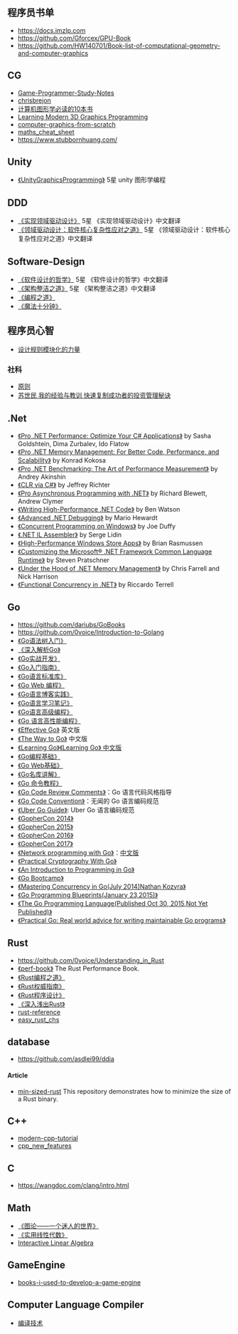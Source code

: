 ## 程序员书单
- https://docs.imzlp.com
- https://github.com/Gforcex/GPU-Book
- https://github.com/HW140701/Book-list-of-computational-geometry-and-computer-graphics
## CG
- [Game-Programmer-Study-Notes](https://github.com/QianMo/Game-Programmer-Study-Notes)
- [chrisbrejon](https://chrisbrejon.com/) 
- [计算机图形学必读的10本书 ](https://www.msra.cn/zh-cn/news/features/book-recommendation-computer-graphics)
- [Learning Modern 3D Graphics Programming](https://paroj.github.io/gltut/)
- [computer-graphics-from-scratch](https://gabrielgambetta.com/computer-graphics-from-scratch/)
- [maths_cheat_sheet](https://antongerdelan.net/teaching/3dprog1/maths_cheat_sheet.pdf)
- https://www.stubbornhuang.com/
## Unity
- [《UnityGraphicsProgramming》](https://github.com/IndieVisualLab) 5星 unity 图形学编程
## DDD
- [《实现领域驱动设计》](https://github.com/gdut-yy/Implementing-Domain-Driven-Design-zh) 5星 《实现领域驱动设计》中文翻译
- [《领域驱动设计：软件核心复杂性应对之道》](https://github.com/gdut-yy/Domain-Driven-Design-zh)  5星 《领域驱动设计：软件核心复杂性应对之道》中文翻译
## Software-Design
- [《软件设计的哲学》](https://github.com/gdut-yy/A-Philosophy-of-Software-Design-zh)  5星 《软件设计的哲学》中文翻译
- [《架构整洁之道》](https://github.com/gdut-yy/Clean-Architecture-zh) 5星 《架构整洁之道》中文翻译
- [《编程之道》](https://github.com/yikeke/tao-of-programming)
- [《魔法十分钟》](https://github.com/goldimax/magic-in-ten-mins)
## 程序员心智
- [设计规则模块化的力量](https://book.douban.com/subject/1737636/)
### 社科
- [原则](https://item.jd.com/49644339448.html)
- [苏世民 我的经验与教训 快速复制成功者的投资管理秘诀 ](https://item.jd.com/12810476.html)
## .Net
* [《Pro .NET Performance: Optimize Your C# Applications》](https://www.amazon.com/dp/1430244585) by Sasha Goldshtein, Dima Zurbalev, Ido Flatow
* [《Pro .NET Memory Management: For Better Code, Performance, and Scalability》](https://prodotnetmemory.com) by Konrad Kokosa
* [《Pro .NET Benchmarking: The Art of Performance Measurement》](https://aakinshin.net/prodotnetbenchmarking/) by Andrey Akinshin
* [《CLR via C#》](https://www.amazon.com/dp/0735667454) by Jeffrey Richter
* [《Pro Asynchronous Programming with .NET》](https://www.amazon.com/dp/1430259205) by Richard Blewett, Andrew Clymer
* [《Writing High-Performance .NET Code》](https://www.amazon.com/dp/0990583457) by Ben Watson
* [《Advanced .NET Debugging》](https://www.amazon.com/dp/0321578899) by Mario Hewardt
* [《Concurrent Programming on Windows》](https://www.amazon.com/dp/032143482X) by Joe Duffy
* [《.NET IL Assembler》](https://www.amazon.com/dp/1430267615) by Serge Lidin
* [《High-Performance Windows Store Apps》](https://www.amazon.com/dp/0735682631) by Brian Rasmussen
* [《Customizing the Microsoft® .NET Framework Common Language Runtime》](https://www.amazon.com/dp/0735619883) by Steven Pratschner
* [《Under the Hood of .NET Memory Management》](https://www.red-gate.com/library/under-the-hood-of-net-memory-management) by Chris Farrell and Nick Harrison 
* [《Functional Concurrency in .NET》](https://www.manning.com/books/functional-concurrency-in-dotnet) by Riccardo Terrell
## Go
- https://github.com/dariubs/GoBooks
- https://github.com/0voice/Introduction-to-Golang
- [《Go语法树入门》](https://github.com/chai2010/go-ast-book)
- [《深入解析Go》](https://github.com/tiancaiamao/go-internals)
- [《Go实战开发》](https://github.com/astaxie/Go-in-Action)
- [《Go入门指南》](https://github.com/Unknwon/the-way-to-go_ZH_CN)
- [《Go语言标准库》](https://github.com/polaris1119/The-Golang-Standard-Library-by-Example)
- [《Go Web 编程》](https://github.com/astaxie/build-web-application-with-golang)
- [《Go语言博客实践》](https://github.com/achun/Go-Blog-In-Action)
- [《Go语言学习笔记》](https://github.com/qyuhen/book)
- [《Go语言高级编程》](https://github.com/chai2010/advanced-go-programming-book)
- [《Go 语言高性能编程》](https://geektutu.com/post/high-performance-go.html)
- [《Effective Go》](https://golang.org/doc/effective_go.html) 英文版
- [《The Way to Go》](https://github.com/Unknwon/the-way-to-go_ZH_CN) 中文版
- [《Learning Go》](https://github.com/miekg/gobook)[《Learning Go》 中文版](https://github.com/mikespook/Learning-Go-zh-cn) 
- [《Go编程基础》](https://github.com/Unknwon/go-fundamental-programming)
- [《Go Web基础》](https://github.com/Unknwon/go-web-foundation)
- [《Go名库讲解》](https://github.com/Unknwon/go-rock-libraries-showcases)
- [《Go 命令教程》](https://github.com/hyper-carrot/go_command_tutorial)
- [《Go Code Review Comments》](https://code.google.com/p/go-wiki/wiki/CodeReviewComments)：Go 语言代码风格指导
- [《Go Code Convention》](https://github.com/Unknwon/go-code-convention)：无闻的 Go 语言编码规范
- [《Uber Go Guide》](https://github.com/xxjwxc/uber_go_guide_cn): Uber Go 语言编码规范
- [《GopherCon 2014》](https://github.com/gophercon/2014-talks)
- [《GopherCon 2015》](https://github.com/gophercon/2015-talks)
- [《GopherCon 2016》](https://github.com/gophercon/2016-talks)
- [《GopherCon 2017》](https://github.com/gophercon/2017-talks)
- [《Network programming with Go》](http://jan.newmarch.name/go/)：[中文版](https://github.com/astaxie/NPWG_zh)
- [《Practical Cryptography With Go》](https://leanpub.com/gocrypto/read#leanpub-auto-select-bibliography)
- [《An Introduction to Programming in Go》](http://www.golang-book.com/)
- [《Go Bootcamp》](http://www.golangbootcamp.com/book)
- [《Mastering Concurrency in Go(July 2014)Nathan Kozyra》](https://www.packtpub.com/application-development/mastering-concurrency-go)
- [《Go Programming Blueprints(January 23,2015)》](https://www.packtpub.com/application-development/go-programming-blueprints)
- [《The Go Programming Language(Published Oct 30, 2015,Not Yet Published)》](http://www.gopl.io/)
- [《Practical Go: Real world advice for writing maintainable Go programs》](https://dave.cheney.net/practical-go/presentations/qcon-china.html) 
## Rust
- https://github.com/0voice/Understanding_in_Rust
- [《perf-book》](https://github.com/nnethercote/perf-book) The Rust Performance Book.
- [《Rust编程之道》](https://item.jd.com/12479415.html)
- [《Rust权威指南》](https://item.jd.com/12878638.html)
- [《Rust程序设计》](https://item.jd.com/12971660.html)
- [《深入浅出Rust》](https://item.jd.com/31846262388.html)
- [rust-reference](https://minstrel1977.gitee.io/rust-reference/type-layout.html)
- [easy_rust_chs](https://github.com/kumakichi/easy_rust_chs)

## database
- https://github.com/asdlei99/ddia
#### Article
- [min-sized-rust](https://github.com/johnthagen/min-sized-rust)  This repository demonstrates how to minimize the size of a Rust binary.
## C++
- [modern-cpp-tutorial](https://github.com/changkun/modern-cpp-tutorial)
- [cpp_new_features](https://github.com/0voice/cpp_new_features)
## C
- https://wangdoc.com/clang/intro.html
## Math
- [《图论——一个迷人的世界》](https://book.douban.com/subject/27038320/)
- [《实用线性代数》](https://book.douban.com/subject/26336485/)
- [Interactive Linear Algebra](https://textbooks.math.gatech.edu)
## GameEngine
- [books-i-used-to-develop-a-game-engine](https://www.haroldserrano.com/blog/books-i-used-to-develop-a-game-engine)
## Computer Language Compiler
- [编译技术](https://parsing-techniques.duguying.net) 